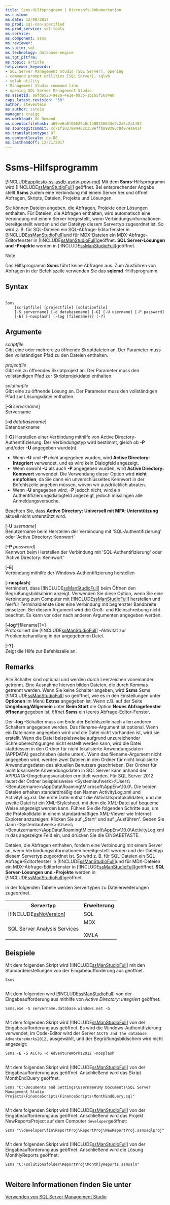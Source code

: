 ```yaml
---
title: Ssms-Hilfsprogramm | Microsoft-Dokumentation
ms.custom: 
ms.date: 12/08/2017
ms.prod: sql-non-specified
ms.prod_service: sql-tools
ms.service: 
ms.component: ssms
ms.reviewer: 
ms.suite: sql
ms.technology: database-engine
ms.tgt_pltfrm: 
ms.topic: article
helpviewer_keywords:
- SQL Server Management Studio [SQL Server], opening
- command prompt utilities [SQL Server], sqlwb
- sqlwb utility
- Management Studio command line
- opening SQL Server Management Studio
ms.assetid: aafda520-9e2a-4e1e-b936-1b165f1684e8
caps.latest.revision: "50"
author: stevestein
ms.author: sstein
manager: craigg
ms.workload: On Demand
ms.openlocfilehash: a69ee6a0f66529c6cfb08216643d9c2a6c2a1482
ms.sourcegitcommit: cc71f1027884462c359effb898390c8d97eaa414
ms.translationtype: HT
ms.contentlocale: de-DE
ms.lasthandoff: 12/21/2017
---
```

# <a name="ssms-utility"></a>Ssms-Hilfsprogramm
[!INCLUDE[appliesto-ss-asdb-asdw-pdw-md](../includes/appliesto-ss-asdb-asdw-pdw-md.md)] Mit dem **Ssms**-Hilfsprogramm wird [!INCLUDE[ssManStudioFull](../includes/ssmanstudiofull-md.md)] geöffnet. Bei entsprechender Angabe stellt **Ssms** zudem eine Verbindung mit einem Server her und öffnet Abfragen, Skripts, Dateien, Projekte und Lösungen.  
  
 Sie können Dateien angeben, die Abfragen, Projekte oder Lösungen enthalten. Für Dateien, die Abfragen enthalten, wird automatisch eine Verbindung mit einem Server hergestellt, wenn Verbindungsinformationen bereitgestellt werden und der Dateityp diesem Servertyp zugeordnet ist. So wird z. B. für SQL-Dateien ein SQL-Abfrage-Editorfenster in [!INCLUDE[ssManStudioFull](../includes/ssmanstudiofull-md.md)]und für MDX-Dateien ein MDX-Abfrage-Editorfenster in [!INCLUDE[ssManStudioFull](../includes/ssmanstudiofull-md.md)]geöffnet. **SQL Server-Lösungen und -Projekte** werden in [!INCLUDE[ssManStudioFull](../includes/ssmanstudiofull-md.md)]geöffnet.  
  
> [!NOTE]  
>  Das Hilfsprogramm **Ssms** führt keine Abfragen aus. Zum Ausführen von Abfragen in der Befehlszeile verwenden Sie das **sqlcmd** -Hilfsprogramm.  
  
## <a name="syntax"></a>Syntax  
  
```  
  
Ssms  
    [scriptfile] [projectfile] [solutionfile]  
    [-S servername] [-d databasename] [-G] [-U username] [-P password]   
    [-E] [-nosplash] [-log [filename]?] [-?]  
```  
  
## <a name="arguments"></a>Argumente  
 *scriptfile*  
 Gibt eine oder mehrere zu öffnende Skriptdateien an. Der Parameter muss den vollständigen Pfad zu den Dateien enthalten.  
  
 *projectfile*  
 Gibt ein zu öffnendes Skriptprojekt an. Der Parameter muss den vollständigen Pfad zur Skriptprojektdatei enthalten.  
  
 *solutionfile*  
 Gibt eine zu öffnende Lösung an. Der Parameter muss den vollständigen Pfad zur Lösungsdatei enthalten.  
  
 [**-S** *servername*]  
  Servername  
  
 [**-d** *databasename*]  
  Datenbankname  

 [**-G**] Herstellen einer Verbindung mithilfe von Active Directory-Authentifizierung. Der Verbindungstyp wird bestimmt, gleich ob **-P** und/oder **-U** angegeben wurde(n).
 - Wenn **-U** und **-P** *nicht* angegeben wurden, wird **Active Directory: Integriert** verwendet, und es wird kein Dialogfeld angezeigt.
 - Wenn sowohl **-U** als auch **-P** angegeben wurden, wird **Active Directory: Kennwort** verwendet. Die Verwendung dieser Option wird **nicht empfohlen**, da Sie dann ein unverschlüsseltes Kennwort in der Befehlszeile angeben müssen, wovon wir ausdrücklich abraten.
 - Wenn **-U** angegeben wird, **-P** jedoch nicht, wird ein Authentifizierungsdialogfeld angezeigt, jedoch misslingen alle Anmeldungsversuche. 

  Beachten Sie, dass **Active Directory: Universell mit MFA-Unterstützung** aktuell nicht unterstützt wird. 
  
[**-U** *username*]  
 Benutzername beim Herstellen der Verbindung mit 'SQL-Authentifizierung' oder 'Active Directory: Kennwort'  
  
[**-P** *password*]  
 Kennwort beim Herstellen der Verbindung mit 'SQL-Authentifizierung' oder 'Active Directory: Kennwort'
  
[**-E**]  
 Verbindung mithilfe der Windows-Authentifizierung herstellen  
  
[**-nosplash**]  
 Verhindert, dass [!INCLUDE[ssManStudioFull](../includes/ssmanstudiofull-md.md)] beim Öffnen den Begrüßungsbildschirm anzeigt. Verwenden Sie diese Option, wenn Sie eine Verbindung zum Computer mit [!INCLUDE[ssManStudioFull](../includes/ssmanstudiofull-md.md)] herstellen und hierfür Terminaldienste über eine Verbindung mit begrenzter Bandbreite einsetzen. Bei diesem Argument wird die Groß- und Kleinschreibung nicht beachtet. Es kann vor oder nach anderen Argumenten angegeben werden.  
  
[**-log***[filename]?*]  
 Protokolliert die [!INCLUDE[ssManStudioFull](../includes/ssmanstudiofull-md.md)] -Aktivität zur Problembehandlung in der angegebenen Datei.  
  
[**-?**]  
 Zeigt die Hilfe zur Befehlszeile an.  
  
## <a name="remarks"></a>Remarks  
 Alle Schalter sind optional und werden durch Leerzeichen voneinander getrennt. Eine Ausnahme hiervon bilden Dateien, die durch Kommas getrennt werden. Wenn Sie keine Schalter angeben, wird **Ssms** Ssms [!INCLUDE[ssManStudioFull](../includes/ssmanstudiofull-md.md)] so geöffnet, wie es in den Einstellungen unter **Optionen** im Menü **Extras** angegeben ist. Wenn z.B. auf der Seite **Umgebung/Allgemein** unter **Beim Start** die Option **Neues Abfragefenster öffnen**angegeben ist, öffnet **Ssms** ein leeres Abfrage-Editor-Fenster.  
  
 Der **-log** -Schalter muss am Ende der Befehlszeile nach allen anderen Schaltern angegeben werden. Das filename-Argument ist optional. Wenn ein Dateiname angegeben wird und die Datei nicht vorhanden ist, wird sie erstellt. Wenn die Datei beispielsweise aufgrund unzureichender Schreibberechtigungen nicht erstellt werden kann, wird die Datei stattdessen in den Ordner für nicht lokalisierte Anwendungsdaten (APPDATA) geschrieben (siehe unten). Wenn das filename-Argument nicht angegeben wird, werden zwei Dateien in den Ordner für nicht lokalisierte Anwendungsdaten des aktuellen Benutzers geschrieben. Der Ordner für nicht lokalisierte Anwendungsdaten in SQL Server kann anhand der APPDATA-Umgebungsvariablen ermittelt werden. Für SQL Server 2012 lautet der Ordner beispielsweise \<Systemlaufwerk>:\Users\\<Benutzername\>\AppData\Roaming\Microsoft\AppEnv\10.0\\. Die beiden Dateien erhalten standardmäßig den Namen ActivityLog.xml und ActivityLog.xsl. Die erste Datei enthält die Aktivitätsprotokolldaten, und die zweite Datei ist ein XML-Stylesheet, mit dem die XML-Datei auf bequeme Weise angezeigt werden kann. Führen Sie die folgenden Schritte aus, um die Protokolldatei in einem standardmäßigen XML-Viewer wie Internet Explorer anzuzeigen: Klicken Sie auf „Start“ und auf „Ausführen“. Geben Sie dann \<Systemlaufwerk>:\Users\\<Benutzername\>\AppData\Roaming\Microsoft\AppEnv\10.0\ActivityLog.xml in das angezeigte Feld ein, und drücken Sie die EINGABETASTE.  
  
 Dateien, die Abfragen enthalten, fordern eine Verbindung mit einem Server an, wenn Verbindungsinformationen bereitgestellt werden und der Dateityp diesem Servertyp zugeordnet ist. So wird z. B. für SQL-Dateien ein SQL-Abfrage-Editorfenster in [!INCLUDE[ssManStudioFull](../includes/ssmanstudiofull-md.md)]und für MDX-Dateien ein MDX-Abfrage-Editorfenster in [!INCLUDE[ssManStudioFull](../includes/ssmanstudiofull-md.md)]geöffnet. **SQL Server-Lösungen und -Projekte** werden in [!INCLUDE[ssManStudioFull](../includes/ssmanstudiofull-md.md)]geöffnet.  
  
 In der folgenden Tabelle werden Servertypen zu Dateierweiterungen zugeordnet.  
  
|Servertyp|Erweiterung|  
|-----------------|---------------|  
|[!INCLUDE[ssNoVersion](../includes/ssnoversion-md.md)]|SQL|  
|SQL Server Analysis Services|MDX<br /><br /> XMLA|  
  
## <a name="examples"></a>Beispiele  
 Mit dem folgenden Skript wird [!INCLUDE[ssManStudioFull](../includes/ssmanstudiofull-md.md)] mit den Standardeinstellungen von der Eingabeaufforderung aus geöffnet.  
  
```  
Ssms  
  
```  
  
 Mit dem folgenden wird [!INCLUDE[ssManStudioFull](../includes/ssmanstudiofull-md.md)] von der Eingabeaufforderung aus mithilfe von *Active Directory: Integriert* geöffnet:  
  
```  
Ssms.exe -S servername.database.windows.net -G
  
``` 


 Mit dem folgenden Skript wird [!INCLUDE[ssManStudioFull](../includes/ssmanstudiofull-md.md)] von der Eingabeaufforderung aus geöffnet. Es wird die Windows-Authentifizierung verwendet, im Code-Editor wird der Server `ACCTG and the database AdventureWorks2012,` ausgewählt, und der Begrüßungsbildschirm wird nicht angezeigt:  
  
```  
Ssms -E -S ACCTG -d AdventureWorks2012 -nosplash  
  
```  

 Mit dem folgenden Skript wird [!INCLUDE[ssManStudioFull](../includes/ssmanstudiofull-md.md)] von der Eingabeaufforderung aus geöffnet. Anschließend wird das Skript MonthEndQuery geöffnet.  
  
```  
Ssms "C:\Documents and Settings\username\My Documents\SQL Server Management Studio Projects\FinanceScripts\FinanceScripts\MonthEndQuery.sql"  
  
```  
  
 Mit dem folgenden Skript wird [!INCLUDE[ssManStudioFull](../includes/ssmanstudiofull-md.md)] von der Eingabeaufforderung aus geöffnet. Anschließend wird das Projekt NewReportsProject auf dem Computer `developer`geöffnet:  
  
```  
Ssms "\\developer\fin\ReportProj\ReportProj\NewReportProj.ssmssqlproj"  
  
```  
  
 Mit dem folgenden Skript wird [!INCLUDE[ssManStudioFull](../includes/ssmanstudiofull-md.md)] von der Eingabeaufforderung aus geöffnet. Anschließend wird die Lösung MonthlyReports geöffnet:  
  
```  
Ssms "C:\solutionsfolder\ReportProj\MonthlyReports.ssmssln"  
  
```  
 



## <a name="see-also"></a>Weitere Informationen finden Sie unter  
 [Verwenden von SQL Server Management Studio](http://msdn.microsoft.com/library/f289e978-14ca-46ef-9e61-e1fe5fd593be)  
  
  
